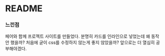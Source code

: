 # README

### 느낀점
페어와 함께 프로젝트 사이트를 만들었다.
분명히 카드를 인라인으로 넣었는데 왜 동작 안 했을까?
처음에 굳이 css를 수정하지 않는게 좋지 않았을까?
앞으로는 더 열심히 공부해야겠다.